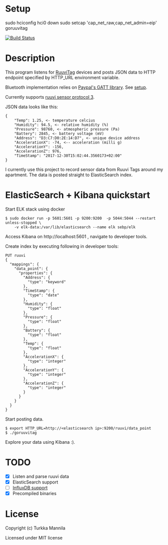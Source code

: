 # Setup

sudo hciconfig hci0 down
sudo setcap 'cap_net_raw,cap_net_admin=eip' goruuvitag


[![Build Status](https://travis-ci.org/Turee/goruuvitag.svg?branch=master)](https://travis-ci.org/Turee/goruuvitag)

# Description

This program listens for [RuuviTag](https://tag.ruuvi.com/) devices and posts JSON data to HTTP endpoint specified by HTTP_URL environment variable.

Bluetooth implementation relies on [Paypal's GATT library](https://github.com/paypal/gatt). See [setup](https://github.com/paypal/gatt#setup).

Currently supports [ruuvi sensor protocol 3](https://github.com/ruuvi/ruuvi-sensor-protocols). 

JSON data looks like this:

```
{
	"Temp": 1.25, <- temperature celcius
	"Humidity": 94.5, <- relative humidity (%)
	"Pressure": 98760, <- atmospheric pressure (Pa)
	"Battery": 2845, <- battery voltage (mV)
	"Address": "D3:C7:D0:2E:14:D7", <- unique device address
	"AccelerationX": -74, <-- acceleration (milli g)
	"AccelerationY": -156,
	"AccelerationZ": 976,
	"TimeStamp": "2017-12-30T15:02:44.3560173+02:00"
}
```
I currently use this project to record sensor data from Ruuvi Tags around my apartment. The data is posted straight to ElasticSearch index.


# ElasticSearch + Kibana quickstart

Start ELK stack using docker

```
$ sudo docker run -p 5601:5601 -p 9200:9200  -p 5044:5044 --restart unless-stopped \
    -v elk-data:/var/lib/elasticsearch --name elk sebp/elk
```

Access Kibana on http://localhost:5601 , navigate to developer tools.

Create index by executing following in developer tools:
```
PUT ruuvi
{
  "mappings": {
    "data_point": {
      "properties": {
        "Address": {
          "type": "keyword"
        },
        "TimeStamp": {
          "type": "date"
        },
        "Humidity": {
          "type": "float"
        },
        "Pressure": {
          "type": "float"
        },
        "Battery": {
          "type": "float"
        },
        "Temp": {
          "type": "float"
        },
        "AccelerationX": {
          "type": "integer"
        },
        "AccelerationY": {
          "type": "integer"
        },
        "AccelerationZ": {
          "type": "integer"
        }
      }
    }
  }
}
```
Start posting data.

```
$ export HTTP_URL=http://<elasticsearch ip>:9200/ruuvi/data_point
$ ./goruuvitag
```

Explore your data using Kibana :).

# TODO

- [x] Listen and parse ruuvi data
- [x] ElasticSearch support
- [ ] [InfluxDB support](https://docs.influxdata.com/influxdb/v1.4/guides/writing_data/)
- [x] Precompiled binaries

# License

Copyright (c) Turkka Mannila

Licensed under MIT license
